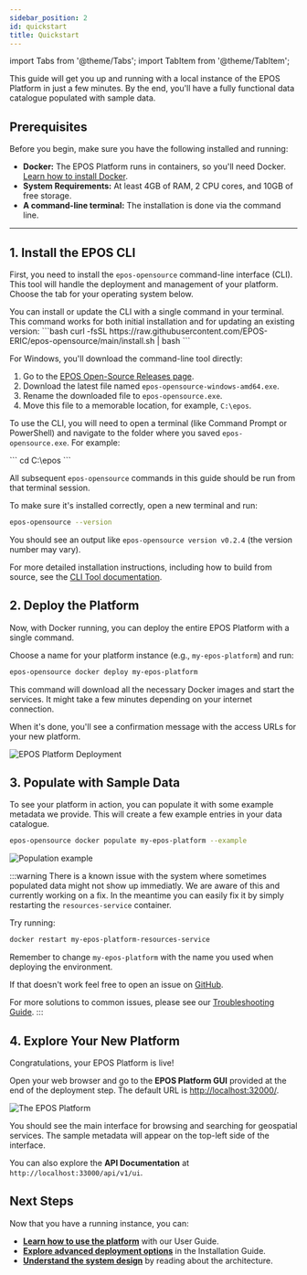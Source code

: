 ```yaml
---
sidebar_position: 2
id: quickstart
title: Quickstart
---
```


import Tabs from '@theme/Tabs';
import TabItem from '@theme/TabItem';

This guide will get you up and running with a local instance of the EPOS Platform in just a few minutes. By the end, you'll have a fully functional data catalogue populated with sample data.

## Prerequisites

Before you begin, make sure you have the following installed and running:

- **Docker:** The EPOS Platform runs in containers, so you'll need Docker. [Learn how to install Docker](https://docs.docker.com/get-started/get-docker/).
- **System Requirements:** At least 4GB of RAM, 2 CPU cores, and 10GB of free storage.
- **A command-line terminal:** The installation is done via the command line.

---

## 1. Install the EPOS CLI

First, you need to install the `epos-opensource` command-line interface (CLI). This tool will handle the deployment and management of your platform. Choose the tab for your operating system below.

<Tabs>
  <TabItem value="linux-macos" label="Linux / macOS">
        You can install or update the CLI with a single command in your terminal. This command works for both initial installation and for updating an existing version:
        ```bash
        curl -fsSL https://raw.githubusercontent.com/EPOS-ERIC/epos-opensource/main/install.sh | bash
        ```
  </TabItem>
  <TabItem value="windows" label="Windows">
    <p>For Windows, you'll download the command-line tool directly:</p>
    <ol>
      <li>Go to the <a href="https://github.com/EPOS-ERIC/epos-opensource/releases">EPOS Open-Source Releases page</a>.</li>
      <li>Download the latest file named <code>epos-opensource-windows-amd64.exe</code>.</li>
      <li>Rename the downloaded file to <code>epos-opensource.exe</code>.</li>
      <li>Move this file to a memorable location, for example, <code>C:\epos</code>.</li>
    </ol>
    <p>To use the CLI, you will need to open a terminal (like Command Prompt or PowerShell) and navigate to the folder where you saved <code>epos-opensource.exe</code>. For example:</p>
        ```
cd C:\epos
        ```
    <p>All subsequent <code>epos-opensource</code> commands in this guide should be run from that terminal session.</p>
  </TabItem>
</Tabs>

To make sure it's installed correctly, open a new terminal and run:

```bash
epos-opensource --version
```

You should see an output like `epos-opensource version v0.2.4` (the version number may vary).

For more detailed installation instructions, including how to build from source, see the [CLI Tool documentation](./installation/index.md).

## 2. Deploy the Platform

Now, with Docker running, you can deploy the entire EPOS Platform with a single command.

Choose a name for your platform instance (e.g., `my-epos-platform`) and run:

```bash
epos-opensource docker deploy my-epos-platform
```

This command will download all the necessary Docker images and start the services. It might take a few minutes depending on your internet connection.

When it's done, you'll see a confirmation message with the access URLs for your new platform.

![EPOS Platform Deployment](/img/docker_deploy_urls.png)

## 3. Populate with Sample Data

To see your platform in action, you can populate it with some example metadata we provide. This will create a few example entries in your data catalogue.

```bash
epos-opensource docker populate my-epos-platform --example
```

![Population example](/img/docker_populate_example.png)

:::warning
There is a known issue with the system where sometimes populated data might not show up immediatly. We are aware of this and currently working on a fix. In the meantime you can easily fix it by simply restarting the `resources-service` container.

Try running:

```bash
docker restart my-epos-platform-resources-service
```

Remember to change `my-epos-platform` with the name you used when deploying the environment.

If that doesn't work feel free to open an issue on [GitHub](https://github.com/EPOS-ERIC/epos-opensource/issues).

For more solutions to common issues, please see our [Troubleshooting Guide](./installation/troubleshooting.md).
:::

## 4. Explore Your New Platform

Congratulations, your EPOS Platform is live!

Open your web browser and go to the **EPOS Platform GUI** provided at the end of the deployment step. The default URL is [http://localhost:32000/](http://localhost:32000/).

![The EPOS Platform](/img/dataportal_after_populate.png)

You should see the main interface for browsing and searching for geospatial services. The sample metadata will appear on the top-left side of the interface.

You can also explore the **API Documentation** at `http://localhost:33000/api/v1/ui`.

## Next Steps

Now that you have a running instance, you can:

- **[Learn how to use the platform](./guides/user-guide.md)** with our User Guide.
- **[Explore advanced deployment options](./installation/index.md)** in the Installation Guide.
- **[Understand the system design](./system-reference/architecture.md)** by reading about the architecture.
